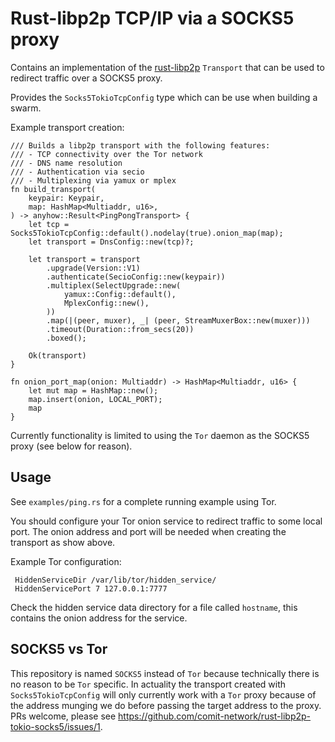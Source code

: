 Rust-libp2p TCP/IP via a SOCKS5 proxy
=====================================

Contains an implementation of the
[rust-libp2p](https://github.com/libp2p/rust-libp2p) `Transport` that
can be used to redirect traffic over a SOCKS5 proxy.

Provides the `Socks5TokioTcpConfig` type which can be use when
building a swarm.

Example transport creation:
```
/// Builds a libp2p transport with the following features:
/// - TCP connectivity over the Tor network
/// - DNS name resolution
/// - Authentication via secio
/// - Multiplexing via yamux or mplex
fn build_transport(
    keypair: Keypair,
    map: HashMap<Multiaddr, u16>,
) -> anyhow::Result<PingPongTransport> {
    let tcp = Socks5TokioTcpConfig::default().nodelay(true).onion_map(map);
    let transport = DnsConfig::new(tcp)?;

    let transport = transport
        .upgrade(Version::V1)
        .authenticate(SecioConfig::new(keypair))
        .multiplex(SelectUpgrade::new(
            yamux::Config::default(),
            MplexConfig::new(),
        ))
        .map(|(peer, muxer), _| (peer, StreamMuxerBox::new(muxer)))
        .timeout(Duration::from_secs(20))
        .boxed();

    Ok(transport)
}

fn onion_port_map(onion: Multiaddr) -> HashMap<Multiaddr, u16> {
    let mut map = HashMap::new();
    map.insert(onion, LOCAL_PORT);
    map
}
```

Currently functionality is limited to using the `Tor` daemon as the
SOCKS5 proxy (see below for reason).

Usage
-----

See `examples/ping.rs` for a complete running example using Tor.

You should configure your Tor onion service to redirect traffic to
some local port. The onion address and port will be needed when
creating the transport as show above.

Example Tor configuration:

     HiddenServiceDir /var/lib/tor/hidden_service/
     HiddenServicePort 7 127.0.0.1:7777

Check the hidden service data directory for a file called `hostname`,
this contains the onion address for the service.

SOCKS5 vs Tor
-------------

This repository is named `SOCKS5` instead of `Tor` because technically
there is no reason to be `Tor` specific. In actuality the transport
created with `Socks5TokioTcpConfig` will only currently work with a
`Tor` proxy because of the address munging we do before passing the
target address to the proxy. PRs welcome, please see
https://github.com/comit-network/rust-libp2p-tokio-socks5/issues/1.
